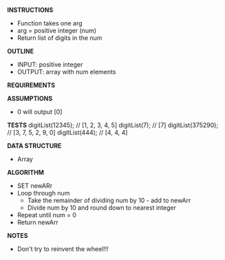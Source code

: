 **INSTRUCTIONS**
- Function takes one arg
- arg = positive integer (num)
- Return list of digits in the num

**OUTLINE**
- INPUT: positive integer
- OUTPUT: array with num elements

**REQUIREMENTS**

**ASSUMPTIONS**
- 0 will output [0]

**TESTS**
digitList(12345);       // [1, 2, 3, 4, 5]
digitList(7);           // [7]
digitList(375290);      // [3, 7, 5, 2, 9, 0]
digitList(444);         // [4, 4, 4]

**DATA STRUCTURE**
- Array

**ALGORITHM**
- SET newARr
- Loop through num
  - Take the remainder of dividing num by 10 - add to newArr
  - Divide num by 10 and round down to nearest integer
- Repeat until num = 0
- Return newArr


**NOTES**
- Don't try to reinvent the wheel!!!
